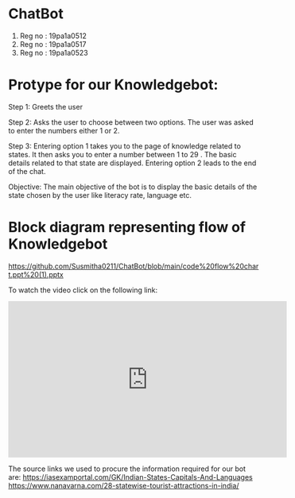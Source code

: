 # ChatBot
1. Reg no : 19pa1a0512
2. Reg no : 19pa1a0517
3. Reg no : 19pa1a0523
# Protype for our Knowledgebot:
Step 1:
Greets the user

Step 2:
Asks the user to choose between two options.
The user was asked to enter the numbers either 1 or 2.

Step 3:
Entering option 1 takes you to the page of knowledge related to states.
It then asks you to enter a number between 1 to 29 .
The basic details related to that state are displayed.
Entering option 2 leads to the end of the chat.

Objective:
The main objective of the bot is to display the basic details of the state chosen by the user like literacy rate, language etc.

# Block diagram representing flow of Knowledgebot

https://github.com/Susmitha0211/ChatBot/blob/main/code%20flow%20chart.ppt%20(1).pptx

To watch the video click on the following link:
<iframe width="560" height="315" src="https://www.youtube.com/embed/ljnZES2uPe0" frameborder="0" allow="accelerometer; autoplay; clipboard-write; encrypted-media; gyroscope; picture-in-picture" allowfullscreen></iframe>

The source links we used to procure the information required for our bot are:
https://iasexamportal.com/GK/Indian-States-Capitals-And-Languages
https://www.nanavarna.com/28-statewise-tourist-attractions-in-india/
